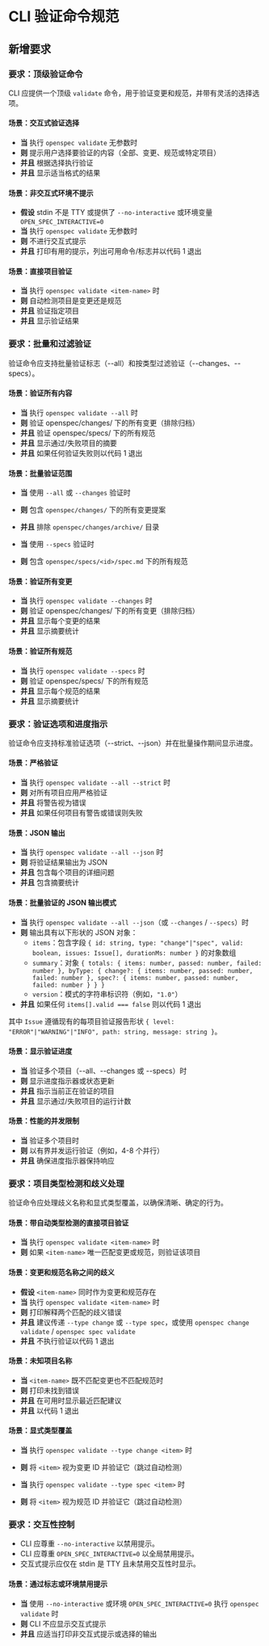 # CLI 验证命令规范

## 新增要求

### 要求：顶级验证命令

CLI 应提供一个顶级 `validate` 命令，用于验证变更和规范，并带有灵活的选择选项。

#### 场景：交互式验证选择

- **当** 执行 `openspec validate` 无参数时
- **则** 提示用户选择要验证的内容（全部、变更、规范或特定项目）
- **并且** 根据选择执行验证
- **并且** 显示适当格式的结果

#### 场景：非交互式环境不提示

- **假设** stdin 不是 TTY 或提供了 `--no-interactive` 或环境变量 `OPEN_SPEC_INTERACTIVE=0`
- **当** 执行 `openspec validate` 无参数时
- **则** 不进行交互式提示
- **并且** 打印有用的提示，列出可用命令/标志并以代码 1 退出

#### 场景：直接项目验证

- **当** 执行 `openspec validate <item-name>` 时
- **则** 自动检测项目是变更还是规范
- **并且** 验证指定项目
- **并且** 显示验证结果

### 要求：批量和过滤验证

验证命令应支持批量验证标志（--all）和按类型过滤验证（--changes、--specs）。

#### 场景：验证所有内容

- **当** 执行 `openspec validate --all` 时
- **则** 验证 openspec/changes/ 下的所有变更（排除归档）
- **并且** 验证 openspec/specs/ 下的所有规范
- **并且** 显示通过/失败项目的摘要
- **并且** 如果任何验证失败则以代码 1 退出

#### 场景：批量验证范围

- **当** 使用 `--all` 或 `--changes` 验证时
- **则** 包含 `openspec/changes/` 下的所有变更提案
- **并且** 排除 `openspec/changes/archive/` 目录

- **当** 使用 `--specs` 验证时
- **则** 包含 `openspec/specs/<id>/spec.md` 下的所有规范

#### 场景：验证所有变更

- **当** 执行 `openspec validate --changes` 时
- **则** 验证 openspec/changes/ 下的所有变更（排除归档）
- **并且** 显示每个变更的结果
- **并且** 显示摘要统计

#### 场景：验证所有规范

- **当** 执行 `openspec validate --specs` 时
- **则** 验证 openspec/specs/ 下的所有规范
- **并且** 显示每个规范的结果
- **并且** 显示摘要统计

### 要求：验证选项和进度指示

验证命令应支持标准验证选项（--strict、--json）并在批量操作期间显示进度。

#### 场景：严格验证

- **当** 执行 `openspec validate --all --strict` 时
- **则** 对所有项目应用严格验证
- **并且** 将警告视为错误
- **并且** 如果任何项目有警告或错误则失败

#### 场景：JSON 输出

- **当** 执行 `openspec validate --all --json` 时
- **则** 将验证结果输出为 JSON
- **并且** 包含每个项目的详细问题
- **并且** 包含摘要统计

#### 场景：批量验证的 JSON 输出模式

- **当** 执行 `openspec validate --all --json`（或 `--changes` / `--specs`）时
- **则** 输出具有以下形状的 JSON 对象：
  - `items`：包含字段 `{ id: string, type: "change"|"spec", valid: boolean, issues: Issue[], durationMs: number }` 的对象数组
  - `summary`：对象 `{ totals: { items: number, passed: number, failed: number }, byType: { change?: { items: number, passed: number, failed: number }, spec?: { items: number, passed: number, failed: number } } }`
  - `version`：模式的字符串标识符（例如，`"1.0"`）
- **并且** 如果任何 `items[].valid === false` 则以代码 1 退出

其中 `Issue` 遵循现有的每项目验证报告形状 `{ level: "ERROR"|"WARNING"|"INFO", path: string, message: string }`。

#### 场景：显示验证进度

- **当** 验证多个项目（--all、--changes 或 --specs）时
- **则** 显示进度指示器或状态更新
- **并且** 指示当前正在验证的项目
- **并且** 显示通过/失败项目的运行计数

#### 场景：性能的并发限制

- **当** 验证多个项目时
- **则** 以有界并发运行验证（例如，4-8 个并行）
- **并且** 确保进度指示器保持响应

### 要求：项目类型检测和歧义处理

验证命令应处理歧义名称和显式类型覆盖，以确保清晰、确定的行为。

#### 场景：带自动类型检测的直接项目验证

- **当** 执行 `openspec validate <item-name>` 时
- **则** 如果 `<item-name>` 唯一匹配变更或规范，则验证该项目

#### 场景：变更和规范名称之间的歧义

- **假设** `<item-name>` 同时作为变更和规范存在
- **当** 执行 `openspec validate <item-name>` 时
- **则** 打印解释两个匹配的歧义错误
- **并且** 建议传递 `--type change` 或 `--type spec`，或使用 `openspec change validate` / `openspec spec validate`
- **并且** 不执行验证以代码 1 退出

#### 场景：未知项目名称

- **当** `<item-name>` 既不匹配变更也不匹配规范时
- **则** 打印未找到错误
- **并且** 在可用时显示最近匹配建议
- **并且** 以代码 1 退出

#### 场景：显式类型覆盖

- **当** 执行 `openspec validate --type change <item>` 时
- **则** 将 `<item>` 视为变更 ID 并验证它（跳过自动检测）

- **当** 执行 `openspec validate --type spec <item>` 时
- **则** 将 `<item>` 视为规范 ID 并验证它（跳过自动检测）

### 要求：交互性控制

- CLI 应尊重 `--no-interactive` 以禁用提示。
- CLI 应尊重 `OPEN_SPEC_INTERACTIVE=0` 以全局禁用提示。
- 交互式提示应仅在 stdin 是 TTY 且未禁用交互性时显示。

#### 场景：通过标志或环境禁用提示

- **当** 使用 `--no-interactive` 或环境 `OPEN_SPEC_INTERACTIVE=0` 执行 `openspec validate` 时
- **则** CLI 不应显示交互式提示
- **并且** 应适当打印非交互式提示或选择的输出